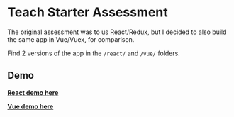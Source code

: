 # Teach Starter Assessment

The original assessment was to us React/Redux, but I decided to also build the same app in Vue/Vuex, for comparison.

Find 2 versions of the app in the `/react/` and `/vue/` folders.

## Demo

**[React demo here](https://so-teachstarter-assessment.surge.sh/)**

**[Vue demo here](https://so-teachstarter-assessment-vue.surge.sh/)**
